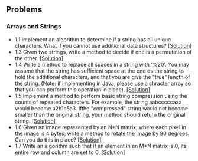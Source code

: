 ## Problems

### Arrays and Strings
- 1.1 Implement an algorithm to determine if a string has all unique characters. What if you cannot use additional data structures? [[Solution]](../code/1.1.java)
- 1.3 Given two strings, write a method to decide if one is a permutation of the other. [[Solution]](../code/1.3.java)
- 1.4 Write a method to replace all spaces in a string with '%20'. You may assume that the string has sufficient space at the end os the string to hold the additional characters, and that you are give the "true" length of the string. (Note: if implementing in Java, please use a chracter array so that you can perform this operation in place). [[Solution]](../code/1.4.java)
- 1.5 Implement a method to perform basic string compression using the counts of repeated characters. For example, the string aabcccccaaa would become a2b1c5a3. Ifthe "compressed" string would not become smaller than the original string, your method should return the original string. [[Solution]](../code/1.5.java)
- 1.6 Given an image represented by an N*N matrix, where each pixel in the image is 4 bytes, write a method to rotate the image by 90 degrees. Can you do this in place? [[Solution]](https://github.com/hxwang/Leetcode/blob/master/code/Rotate-Image.java)
- 1.7 Write an algorithm such that if an element in an M*N matrix is 0, its entire row and column are set to 0. [[Solution]](https://github.com/hxwang/Leetcode/blob/master/code/Set-Matrix-Zeros.java)
